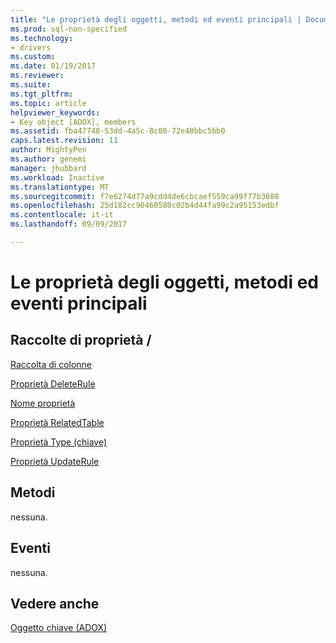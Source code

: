 ```yaml
---
title: "Le proprietà degli oggetti, metodi ed eventi principali | Documenti Microsoft"
ms.prod: sql-non-specified
ms.technology:
- drivers
ms.custom: 
ms.date: 01/19/2017
ms.reviewer: 
ms.suite: 
ms.tgt_pltfrm: 
ms.topic: article
helpviewer_keywords:
- Key object [ADOX], members
ms.assetid: fba47748-53dd-4a5c-8c00-72e48bbc5bb0
caps.latest.revision: 11
author: MightyPen
ms.author: genemi
manager: jhubbard
ms.workload: Inactive
ms.translationtype: MT
ms.sourcegitcommit: f7e6274d77a9cdd4de6cbcaef559ca99f77b3608
ms.openlocfilehash: 25d182cc90460580c02b4d44fa99c2a95153edbf
ms.contentlocale: it-it
ms.lasthandoff: 09/09/2017

---
```

# <a name="key-object-properties-methods-and-events"></a>Le proprietà degli oggetti, metodi ed eventi principali
## <a name="propertiescollections"></a>Raccolte di proprietà /  
 [Raccolta di colonne](../../../ado/reference/adox-api/columns-collection-adox.md)  
  
 [Proprietà DeleteRule](../../../ado/reference/adox-api/deleterule-property-adox.md)  
  
 [Nome proprietà](../../../ado/reference/adox-api/name-property-adox.md)  
  
 [Proprietà RelatedTable](../../../ado/reference/adox-api/relatedtable-property-adox.md)  
  
 [Proprietà Type (chiave)](../../../ado/reference/adox-api/type-property-key-adox.md)  
  
 [Proprietà UpdateRule](../../../ado/reference/adox-api/updaterule-property-adox.md)  
  
## <a name="methods"></a>Metodi  
 nessuna.  
  
## <a name="events"></a>Eventi  
 nessuna.  
  
## <a name="see-also"></a>Vedere anche  
 [Oggetto chiave (ADOX)](../../../ado/reference/adox-api/key-object-adox.md)

